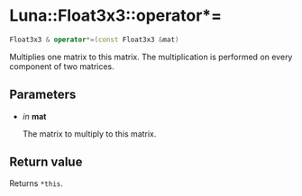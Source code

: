 # Luna::Float3x3::operator*=

```c++
Float3x3 & operator*=(const Float3x3 &mat)
```

Multiplies one matrix to this matrix. The multiplication is performed on every component of two matrices. 



## Parameters
* *in* **mat**

    The matrix to multiply to this matrix. 

## Return value
Returns `*this`. 

